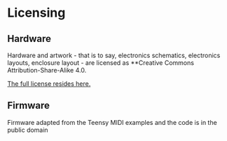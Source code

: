 # Licensing

## Hardware

Hardware and artwork - that is to say, electronics schematics, electronics layouts, enclosure layout - are licensed as **Creative Commons Attribution-Share-Alike 4.0.

[The full license resides here.](https://creativecommons.org/licenses/by-sa/4.0/legalcode)

## Firmware

Firmware adapted from the Teensy MIDI examples and the code is in the public domain